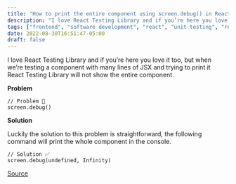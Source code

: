 ```yaml
---
title: "How to print the entire component using screen.debug() in React Testing Library?"
description: "I love React Testing Library and if you’re here you love it too, but when we’re testing a component with many lines of JSX and trying to print it React Testing Library will not show the entire component."
tags: ["frontend", "software development", "react", "unit testing", "react testing library", "how to"]
date: 2022-08-30T16:51:47-05:00
draft: false
---
```


I love React Testing Library and if you’re here you love it too, but when we’re testing a component with many lines of JSX and trying to print it React Testing Library will not show the entire component.

**Problem**

```
// Problem 🔴
screen.debug() 

```

**Solution**

Luckily the solution to this problem is straightforward, the following command will print the whole component in the console.

```
// Solution ✅
screen.debug(undefined, Infinity) 

```

[Source](https://github.com/testing-library/react-testing-library/issues/503#issuecomment-853783968)
